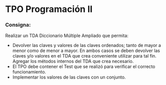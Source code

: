 # TPO Programación II
### Consigna:

Realizar un TDA Diccionario Múltiple Ampliado que permita: 
* Devolver las claves y valores de las claves ordenados; tanto de mayor a menor como de menor a mayor. En ambos casos se deben devolver las claves y/o valores en el TDA que crea conveniente utilizar para tal fin. Agregar los métodos internos del TDA que crea necesario. 
* El TPO debe contener el Test que se realizó para verificar el correcto funcionamiento. 
* Implementar los valores de las claves con un conjunto.
